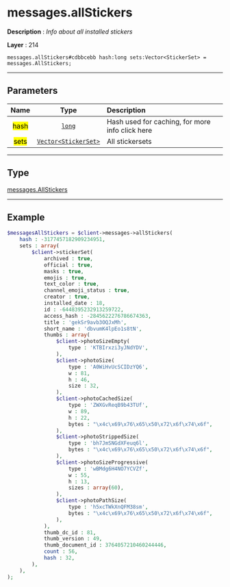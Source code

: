 # messages.allStickers

**Description** : *Info about all installed stickers*

**Layer** : 214

```tl
messages.allStickers#cdbbcebb hash:long sets:Vector<StickerSet> = messages.AllStickers;
```

---

## Parameters

| Name | Type | Description |
| :---: | :---: | :--- |
| <mark>hash</mark> | [`long`](type/long) | Hash used for caching, for more info click here |
| <mark>sets</mark> | [`Vector<StickerSet>`](type/StickerSet) | All stickersets |

---

## Type

[messages.AllStickers](type/messages.AllStickers)

---

## Example

```php
$messagesAllStickers = $client->messages->allStickers(
	hash : -3177457182909234951,
	sets : array(
		$client->stickerSet(
			archived : true,
			official : true,
			masks : true,
			emojis : true,
			text_color : true,
			channel_emoji_status : true,
			creator : true,
			installed_date : 18,
			id : -6448395232913259722,
			access_hash : -2845622276786674363,
			title : 'gekSr9avb3OQJxMh',
			short_name : 'dbvumK4lpEo1s8tN',
			thumbs : array(
				$client->photoSizeEmpty(
					type : 'KTBIrxzi3yJNdYDV',
				),
				$client->photoSize(
					type : 'A0WiHvUcSCIDzYQ6',
					w : 81,
					h : 46,
					size : 32,
				),
				$client->photoCachedSize(
					type : 'ZWXGvReqB9b43TUf',
					w : 89,
					h : 22,
					bytes : "\x4c\x69\x76\x65\x50\x72\x6f\x74\x6f",
				),
				$client->photoStrippedSize(
					type : 'bh7JmSNGdXFeuq6l',
					bytes : "\x4c\x69\x76\x65\x50\x72\x6f\x74\x6f",
				),
				$client->photoSizeProgressive(
					type : 'wBMdg6H4NO7YCVZf',
					w : 55,
					h : 13,
					sizes : array(60),
				),
				$client->photoPathSize(
					type : 'h5xcTWkXnQFM38sm',
					bytes : "\x4c\x69\x76\x65\x50\x72\x6f\x74\x6f",
				),
			),
			thumb_dc_id : 81,
			thumb_version : 49,
			thumb_document_id : 3764057210460244446,
			count : 56,
			hash : 32,
		),
	),
);
```